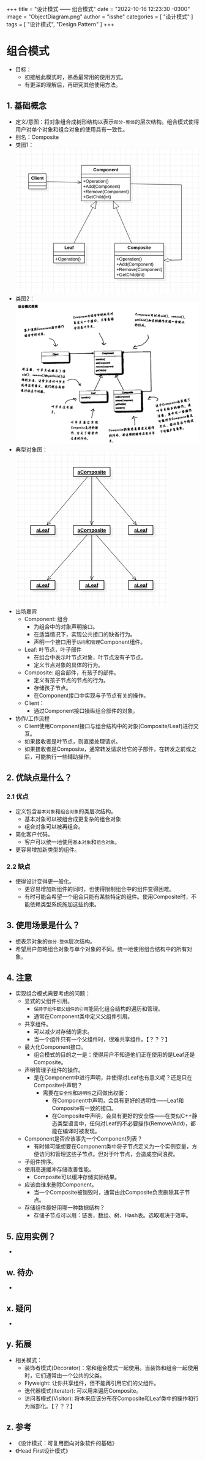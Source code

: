 +++
title = "设计模式 —— 组合模式"
date = "2022-10-16 12:23:30 -0300"
image = "ObjectDiagram.png"
author = "isshe"
categories = [ "设计模式" ]
tags = [ "设计模式", "Design Pattern" ]
+++


# 组合模式
* 目标：
    * 初接触此模式时，熟悉最常用的使用方式。
    * 有更深的理解后，再研究其他使用方法。
## 1. 基础概念
* 定义/意图：将对象组合成树形结构以表示`部分-整体`的层次结构。组合模式使得用户对单个对象和组合对象的使用具有一致性。
* 别名：Composite
* 类图1：
![类图](ClassDiagram.png)
* 类图2：
![类图](ClassDiagram2.png)
* 典型对象图：
![对象图](ObjectDiagram.png)
* 出场嘉宾
    * Component: 组合
        * 为组合中的对象声明接口。
        * 在适当情况下，实现公共接口的缺省行为。
        * 声明一个接口用于`访问`和`管理`Component组件。
    * Leaf: 叶节点，叶子部件
        * 在组合中表示叶节点对象，叶节点没有子节点。
        * 定义节点对象的具体的行为。
    * Composite: 组合部件，有孩子的部件。
        * 定义有孩子节点的节点的行为。
        * 存储孩子节点。
        * 在Component接口中实现与子节点有关的操作。
    * Client：
        * 通过Component接口操纵组合部件的对象。
* 协作/工作流程
    * Client使用Component接口与组合结构中的对象(Composite/Leaf)进行交互。
    * 如果接收者是叶节点，则直接处理请求。
    * 如果接收者是Composite，通常转发请求给它的子部件，在转发之前或之后，可能执行一些辅助操作。

## 2. 优缺点是什么？
### 2.1 优点
* 定义包含`基本对象`和`组合对象`的类层次结构。
    * 基本对象可以被组合成更复杂的组合对象
    * 组合对象可以被再组合。
* 简化客户代码。
    * 客户可以统一地使用`基本对象`和`组合对象`。
* 更容易增加新类型的组件。


### 2.2 缺点
* 使得设计变得更一般化。
    * 更容易增加新组件的同时，也使得限制组合中的组件变得困难。
    * 有时可能会希望一个组合只能有某些特定的组件。使用Composite时，不能依赖类型系统施加这些约束。


## 3. 使用场景是什么？
* 想表示对象的`部分-整体`层次结构。
* 希望用户忽略组合对象与单个对象的不同。统一地使用组合结构中的所有对象。


## 4. 注意
* 实现组合模式需要考虑的问题：
    * 显式的父组件引用。
        * `保持子组件都父组件的引用`能简化组合结构的遍历和管理。
        * 通常在Component类中定义父组件引用。
    * 共享组件。
        * 可以减少对存储的需求。
        * 当一个组件只有一个父组件时，很难共享组件。【？？？】
    * 最大化Component接口。
        * 组合模式的目的之一是：使得用户不知道他们正在使用的是Leaf还是Composite。
    * 声明管理子组件的操作。
        * 是在Component中进行声明，并使得对Leaf也有意义呢？还是只在Composite中声明？
            * 需要在`安全性`和`透明性`之间做出权衡：
                * 在Component中声明，会具有更好的透明性——Leaf和Composite有一致的接口。
                * 在Composite中声明，会具有更好的安全性——在类似C++静态类型语言中，任何对Leaf的不必要操作(Remove/Add)，都能在编译时被发现。
    * Component是否应该事先一个Component列表？
        * 有时候可能想要在Component类中将子节点定义为一个实例变量，方便访问和管理这些子节点。但对于叶节点，会造成空间浪费。
    * 子组件排序。
    * 使用高速缓冲存储改善性能。
        * Composite可以缓冲存储实际结果。
    * 应该由谁来删除Component。
        * 当一个Composite被销毁时，通常由此Composite负责删除其子节点。
    * 存储组件最好用哪一种数据结构？
        * 存储子节点可以用：链表，数组、树、Hash表。选取取决于效率。

## 5. 应用实例？
* 

## w. 待办
* 

## x. 疑问
* 

## y. 拓展
* 相关模式：
    * 装饰者模式(Decorator)：常和组合模式一起使用。当装饰和组合一起使用时，它们通常由一个公共的父类。
    * Flyweight: 让你共享组件，但不能再引用它们的父组件。
    * 迭代器模式(Iterator): 可以用来遍历Composite。
    * 访问者模式(Visitor): 将本来应该分布在Composite和Leaf类中的操作和行为局部化。【？？？】

## z. 参考
* 《设计模式：可复用面向对象软件的基础》
* 《Head First设计模式》

